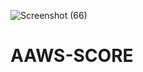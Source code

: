 ![Screenshot (66)](https://user-images.githubusercontent.com/97155964/163329202-3ddc2919-90e7-489c-95bd-2394254a5b19.png)
# AAWS-SCORE
